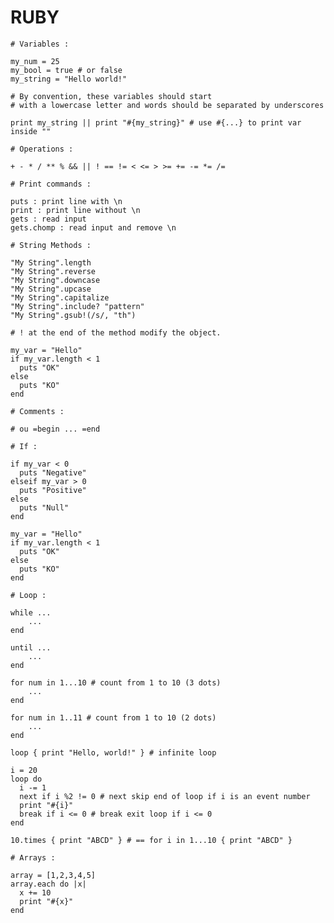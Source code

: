 RUBY
====

    # Variables :

    my_num = 25
    my_bool = true # or false
    my_string = "Hello world!"

    # By convention, these variables should start
    # with a lowercase letter and words should be separated by underscores

    print my_string || print "#{my_string}" # use #{...} to print var inside ""

    # Operations :

    + - * / ** % && || ! == != < <= > >= += -= *= /=

    # Print commands :

    puts : print line with \n
    print : print line without \n
    gets : read input
    gets.chomp : read input and remove \n

    # String Methods :

    "My String".length
    "My String".reverse
    "My String".downcase
    "My String".upcase
    "My String".capitalize
    "My String".include? "pattern"
    "My String".gsub!(/s/, "th")

    # ! at the end of the method modify the object.

    my_var = "Hello"
    if my_var.length < 1
      puts "OK"
    else
      puts "KO"
    end

    # Comments :

    # ou =begin ... =end

    # If :

    if my_var < 0
      puts "Negative"
    elseif my_var > 0
      puts "Positive"
    else
      puts "Null"
    end

    my_var = "Hello"
    if my_var.length < 1
      puts "OK"
    else
      puts "KO"
    end

    # Loop :

    while ...
    	...
    end

    until ...
    	...
    end

    for num in 1...10 # count from 1 to 10 (3 dots)
    	...
    end

    for num in 1..11 # count from 1 to 10 (2 dots)
    	...
    end

    loop { print "Hello, world!" } # infinite loop

    i = 20
    loop do
      i -= 1
      next if i %2 != 0 # next skip end of loop if i is an event number
      print "#{i}"
      break if i <= 0 # break exit loop if i <= 0
    end

    10.times { print "ABCD" } # == for i in 1...10 { print "ABCD" }

    # Arrays :

    array = [1,2,3,4,5]
    array.each do |x|
      x += 10
      print "#{x}"
    end
